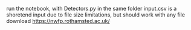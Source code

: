 run the notebook, with Detectors.py in the same folder
input.csv is a shoretend input due to file size limitations, but should work with any file download https://nwfp.rothamsted.ac.uk/
